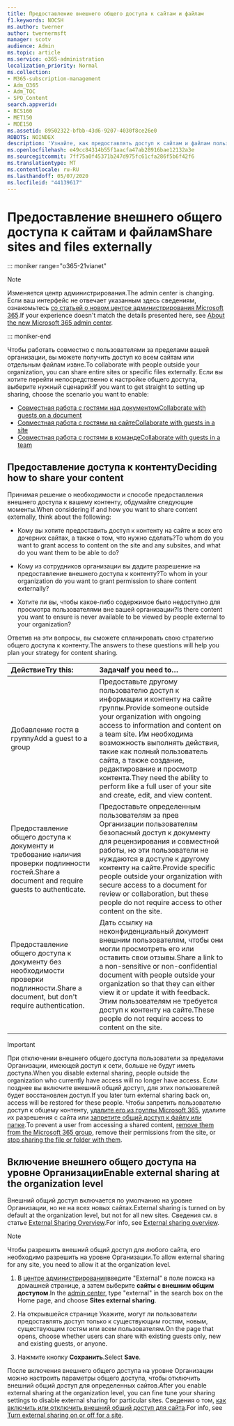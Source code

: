 ```yaml
---
title: Предоставление внешнего общего доступа к сайтам и файлам
f1.keywords: NOCSH
ms.author: twerner
author: twernermsft
manager: scotv
audience: Admin
ms.topic: article
ms.service: o365-administration
localization_priority: Normal
ms.collection:
- M365-subscription-management
- Adm_O365
- Adm_TOC
- SPO_Content
search.appverid:
- BCS160
- MET150
- MOE150
ms.assetid: 89502322-bfbb-43d6-9207-4030f8ce26e0
ROBOTS: NOINDEX
description: 'Узнайте, как предоставлять доступ к сайтам и файлам пользователям за презнакомыми пользователями организации. '
ms.openlocfilehash: e49cc84314b55f1aacfa47ab28916bae12132a3e
ms.sourcegitcommit: 7ff75a0f45371b247d975fc61cfa286f5b6f42f6
ms.translationtype: MT
ms.contentlocale: ru-RU
ms.lasthandoff: 05/07/2020
ms.locfileid: "44139617"
---
```

# <a name="share-sites-and-files-externally"></a><span data-ttu-id="b13f4-103">Предоставление внешнего общего доступа к сайтам и файлам</span><span class="sxs-lookup"><span data-stu-id="b13f4-103">Share sites and files externally</span></span>

::: moniker range="o365-21vianet"

> [!NOTE]
> <span data-ttu-id="b13f4-104">Изменяется центр администрирования.</span><span class="sxs-lookup"><span data-stu-id="b13f4-104">The admin center is changing.</span></span> <span data-ttu-id="b13f4-105">Если ваш интерфейс не отвечает указанным здесь сведениям, ознакомьтесь [со статьей о новом центре администрирования Microsoft 365](https://docs.microsoft.com/microsoft-365/admin/microsoft-365-admin-center-preview?view=o365-21vianet).</span><span class="sxs-lookup"><span data-stu-id="b13f4-105">If your experience doesn't match the details presented here, see [About the new Microsoft 365 admin center](https://docs.microsoft.com/microsoft-365/admin/microsoft-365-admin-center-preview?view=o365-21vianet).</span></span>

::: moniker-end

<span data-ttu-id="b13f4-106">Чтобы работать совместно с пользователями за пределами вашей организации, вы можете получить доступ ко всем сайтам или отдельным файлам извне.</span><span class="sxs-lookup"><span data-stu-id="b13f4-106">To collaborate with people outside your organization, you can share entire sites or specific files externally.</span></span> <span data-ttu-id="b13f4-107">Если вы хотите перейти непосредственно к настройке общего доступа, выберите нужный сценарий:</span><span class="sxs-lookup"><span data-stu-id="b13f4-107">If you want to get straight to setting up sharing, choose the scenario you want to enable:</span></span>

- [<span data-ttu-id="b13f4-108">Совместная работа с гостями над документом</span><span class="sxs-lookup"><span data-stu-id="b13f4-108">Collaborate with guests on a document</span></span>](../../solutions/collaborate-on-documents.md)
- [<span data-ttu-id="b13f4-109">Совместная работа с гостями на сайте</span><span class="sxs-lookup"><span data-stu-id="b13f4-109">Collaborate with guests in a site</span></span>](../../solutions/collaborate-in-site.md)
- [<span data-ttu-id="b13f4-110">Совместная работа с гостями в команде</span><span class="sxs-lookup"><span data-stu-id="b13f4-110">Collaborate with guests in a team</span></span>](../../solutions/collaborate-as-team.md)
  
## <a name="deciding-how-to-share-your-content"></a><span data-ttu-id="b13f4-111">Предоставление доступа к контенту</span><span class="sxs-lookup"><span data-stu-id="b13f4-111">Deciding how to share your content</span></span>

<span data-ttu-id="b13f4-112">Принимая решение о необходимости и способе предоставления внешнего доступа к вашему контенту, обдумайте следующие моменты.</span><span class="sxs-lookup"><span data-stu-id="b13f4-112">When considering if and how you want to share content externally, think about the following:</span></span>
  
- <span data-ttu-id="b13f4-113">Кому вы хотите предоставить доступ к контенту на сайте и всех его дочерних сайтах, а также о том, что нужно сделать?</span><span class="sxs-lookup"><span data-stu-id="b13f4-113">To whom do you want to grant access to content on the site and any subsites, and what do you want them to be able to do?</span></span>
    
- <span data-ttu-id="b13f4-114">Кому из сотрудников организации вы дадите разрешение на предоставление внешнего доступа к контенту?</span><span class="sxs-lookup"><span data-stu-id="b13f4-114">To whom in your organization do you want to grant permission to share content externally?</span></span> 
    
- <span data-ttu-id="b13f4-115">Хотите ли вы, чтобы какое-либо содержимое было недоступно для просмотра пользователями вне вашей организации?</span><span class="sxs-lookup"><span data-stu-id="b13f4-115">Is there content you want to ensure is never available to be viewed by people external to your organization?</span></span>
    
<span data-ttu-id="b13f4-116">Ответив на эти вопросы, вы сможете спланировать свою стратегию общего доступа к контенту.</span><span class="sxs-lookup"><span data-stu-id="b13f4-116">The answers to these questions will help you plan your strategy for content sharing.</span></span>
  
|<span data-ttu-id="b13f4-117">**Действие**</span><span class="sxs-lookup"><span data-stu-id="b13f4-117">**Try this:**</span></span>|<span data-ttu-id="b13f4-118">**Задача**</span><span class="sxs-lookup"><span data-stu-id="b13f4-118">**If you need to…**</span></span>|
|:-----|:-----|
|<span data-ttu-id="b13f4-119">Добавление гостя в группу</span><span class="sxs-lookup"><span data-stu-id="b13f4-119">Add a guest to a group</span></span>  <br/> |<span data-ttu-id="b13f4-120">Предоставьте другому пользователю доступ к информации и контенту на сайте группы.</span><span class="sxs-lookup"><span data-stu-id="b13f4-120">Provide someone outside your organization with ongoing access to information and content on a team site.</span></span> <span data-ttu-id="b13f4-121">Им необходима возможность выполнять действия, такие как полный пользователь сайта, а также создание, редактирование и просмотр контента.</span><span class="sxs-lookup"><span data-stu-id="b13f4-121">They need the ability to perform like a full user of your site and create, edit, and view content.</span></span>  <br/> |
|<span data-ttu-id="b13f4-122">Предоставление общего доступа к документу и требование наличия проверки подлинности гостей.</span><span class="sxs-lookup"><span data-stu-id="b13f4-122">Share a document and require guests to authenticate.</span></span>  <br/> |<span data-ttu-id="b13f4-123">Предоставьте определенным пользователям за прев Организации пользователям безопасный доступ к документу для рецензирования и совместной работы, но эти пользователи не нуждаются в доступе к другому контенту на сайте.</span><span class="sxs-lookup"><span data-stu-id="b13f4-123">Provide specific people outside your organization with secure access to a document for review or collaboration, but these people do not require access to other content on the site.</span></span>  <br/> |
|<span data-ttu-id="b13f4-124">Предоставление общего доступа к документу без необходимости проверки подлинности.</span><span class="sxs-lookup"><span data-stu-id="b13f4-124">Share a document, but don't require authentication.</span></span>  <br/> |<span data-ttu-id="b13f4-125">Дать ссылку на неконфиденциальный документ внешним пользователям, чтобы они могли просмотреть его или оставить свои отзывы.</span><span class="sxs-lookup"><span data-stu-id="b13f4-125">Share a link to a non-sensitive or non-confidential document with people outside your organization so that they can either view it or update it with feedback.</span></span> <span data-ttu-id="b13f4-126">Этим пользователям не требуется доступ к контенту на сайте.</span><span class="sxs-lookup"><span data-stu-id="b13f4-126">These people do not require access to content on the site.</span></span>  <br/> |
   
> [!IMPORTANT]
> <span data-ttu-id="b13f4-127">При отключении внешнего общего доступа пользователи за пределами Организации, имеющей доступ к сети, больше не будут иметь доступа.</span><span class="sxs-lookup"><span data-stu-id="b13f4-127">When you disable external sharing, people outside the organization who currently have access will no longer have access.</span></span> <span data-ttu-id="b13f4-128">Если позднее вы включите внешний общий доступ, для этих пользователей будет восстановлен доступ.</span><span class="sxs-lookup"><span data-stu-id="b13f4-128">If you later turn external sharing back on, access will be restored for these people.</span></span> <span data-ttu-id="b13f4-129">Чтобы запретить пользователю доступ к общему контенту, [удалите его из группы Microsoft 365](/office365/admin/create-groups/add-or-remove-members-from-groups), удалите их разрешения с сайта или [запретите общий доступ к файлу или папке](https://support.office.com/article/0a36470f-d7fe-40a0-bd74-0ac6c1e13323).</span><span class="sxs-lookup"><span data-stu-id="b13f4-129">To prevent a user from accessing a shared content, [remove them from the Microsoft 365 group](/office365/admin/create-groups/add-or-remove-members-from-groups), remove their permissions from the site, or [stop sharing the file or folder with them](https://support.office.com/article/0a36470f-d7fe-40a0-bd74-0ac6c1e13323).</span></span> 
  
## <a name="enable-external-sharing-at-the-organization-level"></a><span data-ttu-id="b13f4-130">Включение внешнего общего доступа на уровне Организации</span><span class="sxs-lookup"><span data-stu-id="b13f4-130">Enable external sharing at the organization level</span></span>

<span data-ttu-id="b13f4-131">Внешний общий доступ включается по умолчанию на уровне Организации, но не на всех новых сайтах.</span><span class="sxs-lookup"><span data-stu-id="b13f4-131">External sharing is turned on by default at the organization level, but not for all new sites.</span></span> <span data-ttu-id="b13f4-132">Сведения см. в статье [External Sharing Overview](/sharepoint/external-sharing-overview).</span><span class="sxs-lookup"><span data-stu-id="b13f4-132">For info, see [External sharing overview](/sharepoint/external-sharing-overview).</span></span> 

> [!NOTE]
>  <span data-ttu-id="b13f4-133">Чтобы разрешить внешний общий доступ для любого сайта, его необходимо разрешить на уровне Организации.</span><span class="sxs-lookup"><span data-stu-id="b13f4-133">To allow external sharing for any site, you need to allow it at the organization level.</span></span> 
  
1. <span data-ttu-id="b13f4-134">В [центре администрирования](https://go.microsoft.com/fwlink/p/?linkid=2024339)введите "External" в поле поиска на домашней странице, а затем выберите **сайты с внешним общим доступом**.</span><span class="sxs-lookup"><span data-stu-id="b13f4-134">In the [admin center](https://go.microsoft.com/fwlink/p/?linkid=2024339), type "external" in the search box on the Home page, and choose **Sites external sharing**.</span></span>
  
2. <span data-ttu-id="b13f4-135">На открывшейся странице Укажите, могут ли пользователи предоставлять доступ только к существующим гостям, новым, существующим гостям или всем пользователям.</span><span class="sxs-lookup"><span data-stu-id="b13f4-135">On the page that opens, choose whether users can share with existing guests only, new and existing guests, or anyone.</span></span> 
    
3. <span data-ttu-id="b13f4-136">Нажмите кнопку **Сохранить**.</span><span class="sxs-lookup"><span data-stu-id="b13f4-136">Select **Save**.</span></span>
    
<span data-ttu-id="b13f4-137">После включения внешнего общего доступа на уровне Организации можно настроить параметры общего доступа, чтобы отключить внешний общий доступ для определенных сайтов.</span><span class="sxs-lookup"><span data-stu-id="b13f4-137">After you enable external sharing at the organization level, you can fine tune your sharing settings to disable external sharing for particular sites.</span></span> <span data-ttu-id="b13f4-138">Сведения о том, [как включить или отключить внешний общий доступ для сайта](/sharepoint/change-external-sharing-site).</span><span class="sxs-lookup"><span data-stu-id="b13f4-138">For info, see [Turn external sharing on or off for a site](/sharepoint/change-external-sharing-site).</span></span>
  

  

    

